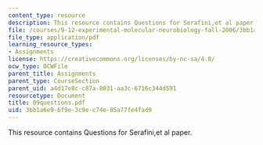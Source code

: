```yaml
---
content_type: resource
description: This resource contains Questions for Serafini,et al paper.
file: /courses/9-12-experimental-molecular-neurobiology-fall-2006/3bb1a6e96f9e3c9ec74e85a77fe4fad9_09questions.pdf
file_type: application/pdf
learning_resource_types:
- Assignments
license: https://creativecommons.org/licenses/by-nc-sa/4.0/
ocw_type: OCWFile
parent_title: Assignments
parent_type: CourseSection
parent_uid: a4d17e8c-c87a-8031-aa3c-6716c344d591
resourcetype: Document
title: 09questions.pdf
uid: 3bb1a6e9-6f9e-3c9e-c74e-85a77fe4fad9
---
```

This resource contains Questions for Serafini,et al paper.